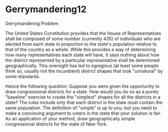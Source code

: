 # Gerrymandering12
Gerrymandering
Problem	 
 	
The United States Constitution provides that the House of Representatives shall be composed of some number (currently 435) of individuals who are elected from each state in proportion to the state's population relative to that of the country as a whole. While this provides a way of determining how many representatives each state will have, it says nothing about how the district represented by a particular representative shall be determined geographically. This oversight has led to egregious (at least some people think so, usually not the incumbent) district shapes that look "unnatural" by some standards. 

Hence the following question: Suppose you were given the opportunity to draw congressional districts for a state. How would you do so as a purely "baseline" exercise to create the "simplest" shapes for all the districts in a state? The rules include only that each district in the state must contain the same population. The definition of "simple" is up to you; but you need to make a convincing argument to voters in the state that your solution is fair. As an application of your method, draw geographically simple congressional districts for the state of New York.
